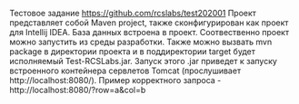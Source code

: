 Тестовое задание https://github.com/rcslabs/test202001
Проект представляет собой Maven project, также сконфигурирован как проект для Intellij IDEA. База данных встроена в проект.
Соотвественно проект можно запустить из среды разработки. Также можно вызвать mvn package в директории проекта и в поддиректории target будет исполняемый Test-RCSLabs.jar.
Запуск этого .jar приведет к запуску встроенного контейнера сервлетов Tomcat (прослушивает http://localhost:8080/). Пример корректного запроса - http://localhost:8080/?row=a&col=b
